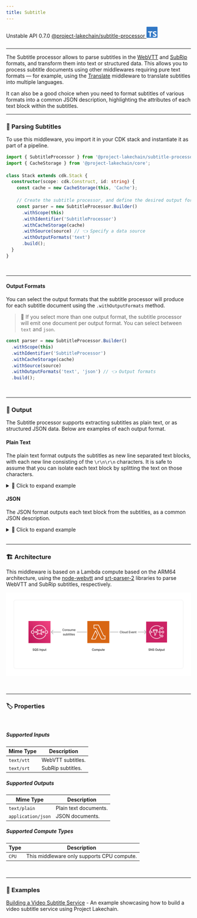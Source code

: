 ```yaml
---
title: Subtitle
---
```


<span title="Label: Pro" data-view-component="true" class="Label Label--api text-uppercase">
  Unstable API
</span>
<span title="Label: Pro" data-view-component="true" class="Label Label--version text-uppercase">
  0.7.0
</span>
<span title="Label: Pro" data-view-component="true" class="Label Label--package">
  <a target="_blank" href="https://www.npmjs.com/package/@project-lakechain/subtitle-processor">
    @project-lakechain/subtitle-processor
  </a>
</span>
<span class="language-icon">
  <svg role="img" viewBox="0 0 24 24" width="30" xmlns="http://www.w3.org/2000/svg" style="fill: #3178C6;"><title>TypeScript</title><path d="M1.125 0C.502 0 0 .502 0 1.125v21.75C0 23.498.502 24 1.125 24h21.75c.623 0 1.125-.502 1.125-1.125V1.125C24 .502 23.498 0 22.875 0zm17.363 9.75c.612 0 1.154.037 1.627.111a6.38 6.38 0 0 1 1.306.34v2.458a3.95 3.95 0 0 0-.643-.361 5.093 5.093 0 0 0-.717-.26 5.453 5.453 0 0 0-1.426-.2c-.3 0-.573.028-.819.086a2.1 2.1 0 0 0-.623.242c-.17.104-.3.229-.393.374a.888.888 0 0 0-.14.49c0 .196.053.373.156.529.104.156.252.304.443.444s.423.276.696.41c.273.135.582.274.926.416.47.197.892.407 1.266.628.374.222.695.473.963.753.268.279.472.598.614.957.142.359.214.776.214 1.253 0 .657-.125 1.21-.373 1.656a3.033 3.033 0 0 1-1.012 1.085 4.38 4.38 0 0 1-1.487.596c-.566.12-1.163.18-1.79.18a9.916 9.916 0 0 1-1.84-.164 5.544 5.544 0 0 1-1.512-.493v-2.63a5.033 5.033 0 0 0 3.237 1.2c.333 0 .624-.03.872-.09.249-.06.456-.144.623-.25.166-.108.29-.234.373-.38a1.023 1.023 0 0 0-.074-1.089 2.12 2.12 0 0 0-.537-.5 5.597 5.597 0 0 0-.807-.444 27.72 27.72 0 0 0-1.007-.436c-.918-.383-1.602-.852-2.053-1.405-.45-.553-.676-1.222-.676-2.005 0-.614.123-1.141.369-1.582.246-.441.58-.804 1.004-1.089a4.494 4.494 0 0 1 1.47-.629 7.536 7.536 0 0 1 1.77-.201zm-15.113.188h9.563v2.166H9.506v9.646H6.789v-9.646H3.375z"/></svg>
</span>
<div style="margin-top: 26px"></div>

---

The Subtitle processor allows to parse subtitles in the [WebVTT](https://en.wikipedia.org/wiki/WebVTT) and [SubRip](https://en.wikipedia.org/wiki/SubRip) formats, and transform them into text or structured data. This allows you to process subtitle documents using other middlewares requiring pure text formats — for example, using the [Translate](/project-lakechain/text-processing/translate-text-processor) middleware to translate subtitles into multiple languages.

It can also be a good choice when you need to format subtitles of various formats into a common JSON description, highlighting the attributes of each text block within the subtitles.

---

### 💬 Parsing Subtitles

To use this middleware, you import it in your CDK stack and instantiate it as part of a pipeline.

```typescript
import { SubtitleProcessor } from '@project-lakechain/subtitle-processor';
import { CacheStorage } from '@project-lakechain/core';

class Stack extends cdk.Stack {
  constructor(scope: cdk.Construct, id: string) {
    const cache = new CacheStorage(this, 'Cache');
    
    // Create the subtitle processor, and define the desired output formats.
    const parser = new SubtitleProcessor.Builder()
      .withScope(this)
      .withIdentifier('SubtitleProcessor')
      .withCacheStorage(cache)
      .withSource(source) // 👈 Specify a data source
      .withOutputFormats('text')
      .build();
  }
}
```

<br>

---

#### Output Formats

You can select the output formats that the subtitle processor will produce for each subtitle document using the `.withOutputFormats` method.

> 💁 If you select more than one output format, the subtitle processor will emit one document per output format. You can select between `text` and `json`.

```typescript
const parser = new SubtitleProcessor.Builder()
  .withScope(this)
  .withIdentifier('SubtitleProcessor')
  .withCacheStorage(cache)
  .withSource(source)
  .withOutputFormats('text', 'json') // 👈 Output formats
  .build();
```

<br>

---

### 📄 Output

The Subtitle processor supports extracting subtitles as plain text, or as structured JSON data. Below are examples of each output format.

#### Plain Text

The plain text format outputs the subtitles as new line separated text blocks, with each new line consisting of the `\r\n\r\n` characters. It is safe to assume that you can isolate each text block by splitting the text on those characters.

<details>
  <summary>💁 Click to expand example</summary>

  ```text
  Welcome, everyone, to our annual gathering. As the clock strikes midnight, let us share our tales, the ones whispered in the shadows, the ones that dance with the stars.

  I shall begin. It was a night much like this, under a crescent moon's embrace, when I ventured beyond the known paths. There, in the heart of the forest, I heard a voice, soft and melancholic, narrating the forest's ancient lore.

  Intriguing, do continue. What did the voice speak of?

  It spoke of ages past, of forgotten civilizations that once flourished beneath these very boughs. It told of joy, of sorrow, and of the eternal cycle that binds us all.
  ```

</details>

#### JSON

The JSON format outputs each text block from the subtitles, as a common JSON description.

<details>
  <summary>💁 Click to expand example</summary>

  ```json
  [
    {
      "id": 1,
      "startTime": "00:00:00.000",
      "startSeconds": 0,
      "endTime": "00:00:10.000",
      "endSeconds": 10.0,
      "text": "Welcome, everyone, to our annual gathering. As the clock strikes midnight, let us share our tales, the ones whispered in the shadows, the ones that dance with the stars."
    },
    {
      "id": 2,
      "startTime": "00:00:10.000",
      "startSeconds": 10.0,
      "endTime": "00:00:20.000",
      "endSeconds": 20.0,
      "text": "I shall begin. It was a night much like this, under a crescent moon's embrace, when I ventured beyond the known paths. There, in the heart of the forest, I heard a voice, soft and melancholic, narrating the forest's ancient lore."
    },
    {
      "id": 3,
      "startTime": "00:00:20.000",
      "startSeconds": 20.0,
      "endTime": "00:00:30.000",
      "endSeconds": 30.0,
      "text": "Intriguing, do continue. What did the voice speak of?"
    },
    {
      "id": 4,
      "startTime": "00:00:30.000",
      "startSeconds": 30.0,
      "endTime": "00:00:40.000",
      "endSeconds": 40.0,
      "text": "It spoke of ages past, of forgotten civilizations that once flourished beneath these very boughs. It told of joy, of sorrow, and of the eternal cycle that binds us all."
    }
  ]
  ```

</details>

<br>

---

### 🏗️ Architecture

This middleware is based on a Lambda compute based on the ARM64 architecture, using the [node-webvtt](https://www.npmjs.com/package/node-webvtt) and [srt-parser-2](https://www.npmjs.com/package/srt-parser-2) libraries to parse WebVTT and SubRip subtitles, respectively.

![Architecture](../../../assets/subtitle-processor-architecture.png)

<br>

---

### 🏷️ Properties

<br>

##### Supported Inputs

|  Mime Type  | Description |
| ----------- | ----------- |
| `text/vtt` | WebVTT subtitles. |
| `text/srt` | SubRip subtitles. |

##### Supported Outputs

|  Mime Type  | Description |
| ----------- | ----------- |
| `text/plain` | Plain text documents. |
| `application/json` | JSON documents. |

##### Supported Compute Types

| Type  | Description |
| ----- | ----------- |
| `CPU` | This middleware only supports CPU compute. |

<br>

---

### 📖 Examples

[Building a Video Subtitle Service](https://github.com/awslabs/project-lakechain/tree/main/examples/end-to-end-use-cases/building-a-video-subtitle-service/) - An example showcasing how to build a video subtitle service using Project Lakechain.
